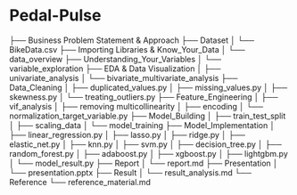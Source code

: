 # Pedal-Pulse

├── Business Problem Statement & Approach
├── Dataset 
│   └── BikeData.csv
├── Importing Libraries & Know_Your_Data
│   └── data_overview
├── Understanding_Your_Variables
│   └── variable_exploration
├── EDA & Data Visualization
│   ├── univariate_analysis
│   └── bivariate_multivariate_analysis
├── Data_Cleaning
│   ├── duplicated_values.py
│   ├── missing_values.py
│   ├── skewness.py
│   └── treating_outliers.py
├── Feature_Engineering
│   ├── vif_analysis
│   ├── removing multicollinearity
│   ├── encoding
│   └── normalization_target_variable.py
├── Model_Building
│   ├── train_test_split
│   ├── scaling_data
│   └── model_training
├── Model_Implementation
│   ├── linear_regression.py
│   ├── lasso.py
│   ├── ridge.py
│   ├── elastic_net.py
│   ├── knn.py
│   ├── svm.py
│   ├── decision_tree.py
│   ├── random_forest.py
│   ├── adaboost.py
│   ├── xgboost.py
│   ├── lightgbm.py
│   └── model_result.py
├── Report
│   └── report.md
├── Presentation
│   └── presentation.pptx
├── Result
│   └── result_analysis.md
└── Reference
    └── reference_material.md
